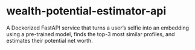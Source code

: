 # wealth-potential-estimator-api
A Dockerized FastAPI service that turns a user’s selfie into an embedding using a pre-trained model, finds the top-3 most similar profiles, and estimates their potential net worth.
